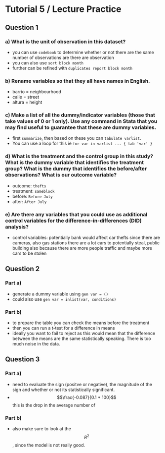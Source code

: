 # Tutorial 5 / Lecture Practice

## Question 1

### a) What is the unit of observation in this dataset?
- you can use `codebook` to determine whether or not there are the same number of observations are there are observation
- you can also use `sort block month`
- further can be refined with `duplicates report block month`

### b) Rename variables so that they all have names in English.
- barrio = neighbourhood
- calle = street
- altura = height

### c) Make a list of all the dummy/indicator variables (those that take values of 0 or 1 only). Use any command in Stata that you may find useful to guarantee that these are dummy variables.
- first `summarize`, then based on these you can `tabulate varlist`.
- You can use a loop for this ie `for var in varlist ... {
  tab 'var' }`

### d) What is the treatment and the control group in this study? What is the dummy variable that identifies the treatment group? What is the dummy that identifies the before/after observations? What is our outcome variable?

- outcome: `thefts`
- treatment: `sameblock`
- before: `Before July`
- after: `After July`

### e) Are there any variables that you could use as additional control variables for the difference-in-differences (DID) analysis?
- control variables: potentially bank would affect car thefts since there are cameras, also gas stations there are a lot cars to potentially steal, public building also because there are more people traffic and maybe more cars to be stolen 

## Question 2
### Part a)
- generate a dummy variable using `gen var = ()`
- could also use `gen var = inlist(var, conditions)`

### Part b)
- to prepare the table you can check the means before the treatment 
- then you can run a t-test for a difference in means
- ideally you want to fail to reject as this would mean that the difference between the means are the same statistically speaking. There is too much noise in the data.

## Question 3
### Part a)
- need to evaluate the sign (positve or negative), the magnitude of the sign and whether or not its statistically significant.
- $$\frac{-0.087}{0.1 * 100}$$ this is the drop in the average number of 
### Part b)
- also make sure to look at the $$R^2$$, since the model is not really good. 
## 


